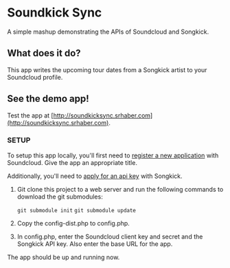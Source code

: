 # Soundkick Sync

A simple mashup demonstrating the APIs of Soundcloud and Songkick.

## What does it do?

This app writes the upcoming tour dates from a Songkick artist to your Soundcloud profile.

## See the demo app!

Test the app at [http://soundkicksync.srhaber.com](http://soundkicksync.srhaber.com).

### SETUP

To setup this app locally, you'll first need to [register a new application](http://soundcloud.com/you/apps/new) with Soundcloud.  Give the app an appropriate title.

Additionally, you'll need to [apply for an api key](http://www.songkick.com/api_key_requests/new) with Songkick.

1. Git clone this project to a web server and run the following commands to download the git submodules:

	`git submodule init`
	`git submodule update`

1. Copy the config-dist.php to config.php.

1. In config.php, enter the Soundcloud client key and secret and the Songkick API key.  Also enter the base URL for the app.

The app should be up and running now.
